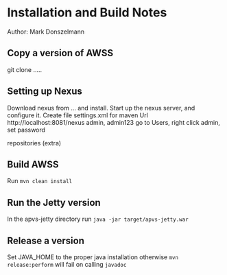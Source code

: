 Installation and Build Notes
============================

Author: Mark Donszelmann

Copy a version of AWSS
----------------------

   git clone .....

Setting up Nexus
----------------

Download nexus from ... and install. Start up the nexus server, and configure it.
Create file settings.xml for maven
Url http://localhost:8081/nexus admin, admin123
go to Users, right click admin, set password

repositories (extra)

Build AWSS
----------

Run `mvn clean install`



Run the Jetty version
---------------------

   In the apvs-jetty directory run `java -jar target/apvs-jetty.war`

Release a version
-----------------

   Set JAVA_HOME to the proper java installation otherwise `mvn release:perform` will fail on calling `javadoc`


